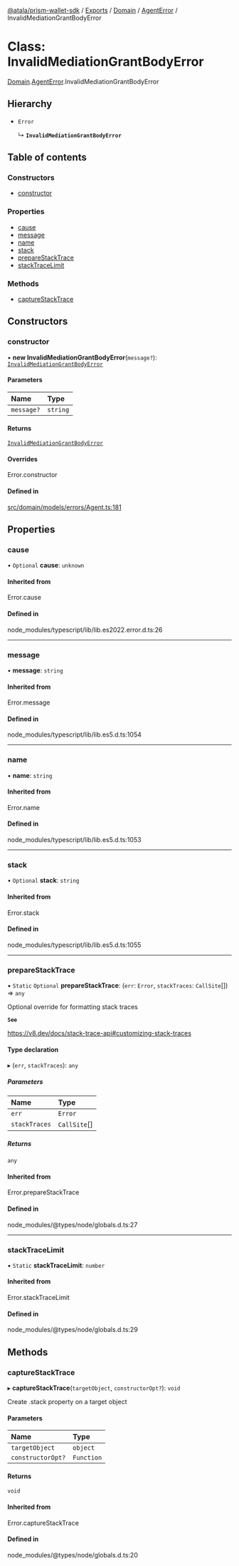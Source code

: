 [@atala/prism-wallet-sdk](../README.md) / [Exports](../modules.md) / [Domain](../modules/Domain.md) / [AgentError](../modules/Domain.AgentError.md) / InvalidMediationGrantBodyError

# Class: InvalidMediationGrantBodyError

[Domain](../modules/Domain.md).[AgentError](../modules/Domain.AgentError.md).InvalidMediationGrantBodyError

## Hierarchy

- `Error`

  ↳ **`InvalidMediationGrantBodyError`**

## Table of contents

### Constructors

- [constructor](Domain.AgentError.InvalidMediationGrantBodyError.md#constructor)

### Properties

- [cause](Domain.AgentError.InvalidMediationGrantBodyError.md#cause)
- [message](Domain.AgentError.InvalidMediationGrantBodyError.md#message)
- [name](Domain.AgentError.InvalidMediationGrantBodyError.md#name)
- [stack](Domain.AgentError.InvalidMediationGrantBodyError.md#stack)
- [prepareStackTrace](Domain.AgentError.InvalidMediationGrantBodyError.md#preparestacktrace)
- [stackTraceLimit](Domain.AgentError.InvalidMediationGrantBodyError.md#stacktracelimit)

### Methods

- [captureStackTrace](Domain.AgentError.InvalidMediationGrantBodyError.md#capturestacktrace)

## Constructors

### constructor

• **new InvalidMediationGrantBodyError**(`message?`): [`InvalidMediationGrantBodyError`](Domain.AgentError.InvalidMediationGrantBodyError.md)

#### Parameters

| Name | Type |
| :------ | :------ |
| `message?` | `string` |

#### Returns

[`InvalidMediationGrantBodyError`](Domain.AgentError.InvalidMediationGrantBodyError.md)

#### Overrides

Error.constructor

#### Defined in

[src/domain/models/errors/Agent.ts:181](https://github.com/hyperledger/identus-edge-agent-sdk-ts/blob/3c504bead94c87cd52de807c230d8a674846dce5/src/domain/models/errors/Agent.ts#L181)

## Properties

### cause

• `Optional` **cause**: `unknown`

#### Inherited from

Error.cause

#### Defined in

node_modules/typescript/lib/lib.es2022.error.d.ts:26

___

### message

• **message**: `string`

#### Inherited from

Error.message

#### Defined in

node_modules/typescript/lib/lib.es5.d.ts:1054

___

### name

• **name**: `string`

#### Inherited from

Error.name

#### Defined in

node_modules/typescript/lib/lib.es5.d.ts:1053

___

### stack

• `Optional` **stack**: `string`

#### Inherited from

Error.stack

#### Defined in

node_modules/typescript/lib/lib.es5.d.ts:1055

___

### prepareStackTrace

▪ `Static` `Optional` **prepareStackTrace**: (`err`: `Error`, `stackTraces`: `CallSite`[]) => `any`

Optional override for formatting stack traces

**`See`**

https://v8.dev/docs/stack-trace-api#customizing-stack-traces

#### Type declaration

▸ (`err`, `stackTraces`): `any`

##### Parameters

| Name | Type |
| :------ | :------ |
| `err` | `Error` |
| `stackTraces` | `CallSite`[] |

##### Returns

`any`

#### Inherited from

Error.prepareStackTrace

#### Defined in

node_modules/@types/node/globals.d.ts:27

___

### stackTraceLimit

▪ `Static` **stackTraceLimit**: `number`

#### Inherited from

Error.stackTraceLimit

#### Defined in

node_modules/@types/node/globals.d.ts:29

## Methods

### captureStackTrace

▸ **captureStackTrace**(`targetObject`, `constructorOpt?`): `void`

Create .stack property on a target object

#### Parameters

| Name | Type |
| :------ | :------ |
| `targetObject` | `object` |
| `constructorOpt?` | `Function` |

#### Returns

`void`

#### Inherited from

Error.captureStackTrace

#### Defined in

node_modules/@types/node/globals.d.ts:20
